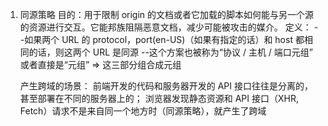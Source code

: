 1. 同源策略
   目的：用于限制 origin 的文档或者它加载的脚本如何能与另一个源的资源进行交互。它能邦族阻隔恶意文档，减少可能被攻击的媒介。
   定义：
   --如果两个 URL 的 protocol，port(en-US)（如果有指定的话）和 host 都相同的话，则这两个 URL 是同源
   --这个方案也被称为“协议 / 主机 / 端口元组” 或者直接是“元组” => 这三部分组合成元组

   产生跨域的场景：
   前端开发的代码和服务器开发的 API 接口往往是分离的，甚至部署在不同的服务器上的；
   浏览器发现静态资源和 API 接口（XHR, Fetch）请求不是来自同一个地方时（同源策略），就产生了跨域
